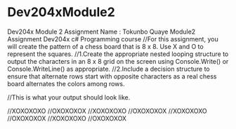 # Dev204xModule2
Dev204x Module 2 Assignment
Name : Tokunbo Quaye
Module2 Assignment Dev204x c# Programming course
//For this assignment, you will create the pattern of a chess board that is 8 x 8.  Use X and O to represent the squares.
//1.Create the appropriate nested looping structure to output the characters in an 8 x 8 grid on the screen using Console.Write() or Console.WriteLine() as appropriate.
//2.Include a decision structure to ensure that alternate rows start with opposite characters as a real chess board alternates the colors among rows.


//This is what your output should look like.

//XOXOXOXO
//OXOXOXOX
//XOXOXOXO
//OXOXOXOX
//XOXOXOXO
//OXOXOXOX
//XOXOXOXO
//OXOXOXOX
